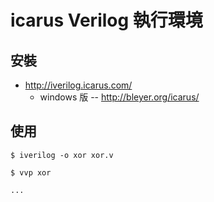 # icarus Verilog 執行環境

## 安裝

* http://iverilog.icarus.com/
    * windows 版 -- http://bleyer.org/icarus/

## 使用

```
$ iverilog -o xor xor.v

$ vvp xor

...

```

